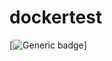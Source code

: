 # dockertest
[![Generic badge](https://drone.asdlab.net/api/badges/lucabrasi83/dockertest/status.svg?branch=master)]
